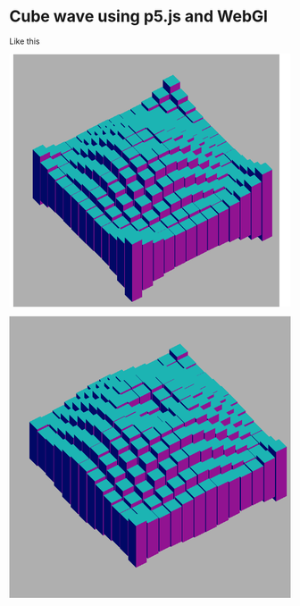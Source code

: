 # Cube wave using p5.js and WebGl

Like this

![](pic1.png?raw=true "Title")

![](pic2.png?raw=true "Title")
